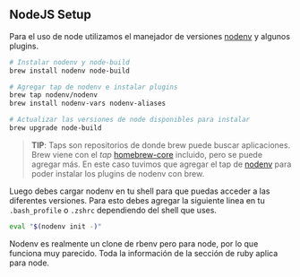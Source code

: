 ## NodeJS Setup

Para el uso de node utilizamos el manejador de versiones [nodenv](https://github.com/nodenv/nodenv) y algunos plugins.

```bash
# Instalar nodenv y node-build
brew install nodenv node-build

# Agregar tap de nodenv e instalar plugins
brew tap nodenv/nodenv
brew install nodenv-vars nodenv-aliases

# Actualizar las versiones de node disponibles para instalar
brew upgrade node-build
```

> **TIP**: Taps son repositorios de donde brew puede buscar aplicaciones. Brew viene con el *tap* [homebrew-core](https://github.com/Homebrew/homebrew-core) incluido, pero se puede agregar más. En este caso tuvimos que agregar el tap de [nodenv](https://github.com/nodenv/homebrew-nodenv) para poder instalar los plugins de nodenv con brew.

Luego debes cargar nodenv en tu shell para que puedas acceder a las diferentes versiones. Para esto debes agregar la siguiente linea en tu `.bash_profile` o `.zshrc` dependiendo del shell que uses.

```bash
eval "$(nodenv init -)"
```

Nodenv es realmente un clone de rbenv pero para node, por lo que funciona muy parecido. Toda la información de la sección de ruby aplica para node.
